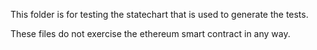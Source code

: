 This folder is for testing the statechart that is used to generate the tests.

These files do not exercise the ethereum smart contract in any way.